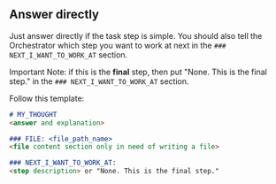 ## Answer directly

Just answer directly if the task step is simple. You should also tell the Orchestrator which step you want to work 
at next in the `### NEXT_I_WANT_TO_WORK_AT` section.

Important Note: if this is the **final** step, then put "None. This is the final step." in the
`### NEXT_I_WANT_TO_WORK_AT` section.

Follow this template:

`````markdown
# MY_THOUGHT
<answer and explanation>

### FILE: <file_path_name>
<file content section only in need of writing a file>

### NEXT_I_WANT_TO_WORK_AT:
<step description> or "None. This is the final step."
`````

